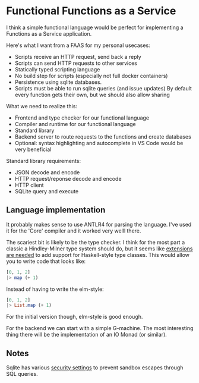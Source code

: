 # Functional Functions as a Service
I think a simple functional language would be perfect for implementing a Functions as a Service application.

Here's what I want from a FAAS for my personal usecases:
- Scripts receive an HTTP request, send back a reply 
- Scripts can send HTTP requests to other services
- Statically typed scripting language
- No build step for scripts (especially not full docker containers)
- Persistence using sqlite databases.
- Scripts must be able to run sqlite queries (and issue updates)
  By default every function gets their own, but we should also allow sharing

What we need to realize this:
- Frontend and type checker for our functional language
- Compiler and runtime for our functional language
- Standard library
- Backend server to route requests to the functions and create databases
- Optional: syntax highlighting and autocomplete in VS Code would be very beneficial 

Standard library requirements:
- JSON decode and encode
- HTTP request/reponse decode and encode
- HTTP client
- SQLite query and execute

## Language implementation
It probably makes sense to use ANTLR4 for parsing the language. 
I've used it for the 'Core' compiler and it worked very welll there.

The scariest bit is likely to be the type checker.
I think for the most part a classic a Hindley-Milner type system should do, 
but it seems like [extensions are needed](https://www.lesswrong.com/posts/vTS8K4NBSi9iyCrPo/a-reckless-introduction-to-hindley-milner-type-inference) to add support for Haskell-style type classes. 
This would allow you to write code that looks like:

```haskell
[0, 1, 2]
|> map (+ 1)
```

Instead of having to write the elm-style:

```elm
[0, 1, 2]
|> List.map (+ 1)
```

For the initial version though, elm-style is good enough.

For the backend we can start with a simple G-machine.
The most interesting thing there will be the implementation of an IO Monad (or similar).

## Notes
Sqlite has various [security settings](https://www.sqlite.org/security.html) to prevent sandbox escapes through SQL queries.